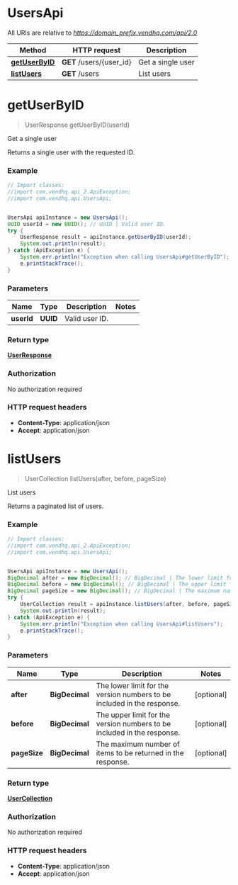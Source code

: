 # UsersApi

All URIs are relative to *https://domain_prefix.vendhq.com/api/2.0*

Method | HTTP request | Description
------------- | ------------- | -------------
[**getUserByID**](UsersApi.md#getUserByID) | **GET** /users/{user_id} | Get a single user
[**listUsers**](UsersApi.md#listUsers) | **GET** /users | List users


<a name="getUserByID"></a>
# **getUserByID**
> UserResponse getUserByID(userId)

Get a single user

Returns a single user with the requested ID.

### Example
```java
// Import classes:
//import com.vendhq.api_2.ApiException;
//import com.vendhq.api.UsersApi;


UsersApi apiInstance = new UsersApi();
UUID userId = new UUID(); // UUID | Valid user ID.
try {
    UserResponse result = apiInstance.getUserByID(userId);
    System.out.println(result);
} catch (ApiException e) {
    System.err.println("Exception when calling UsersApi#getUserByID");
    e.printStackTrace();
}
```

### Parameters

Name | Type | Description  | Notes
------------- | ------------- | ------------- | -------------
 **userId** | **UUID**| Valid user ID. |

### Return type

[**UserResponse**](UserResponse.md)

### Authorization

No authorization required

### HTTP request headers

 - **Content-Type**: application/json
 - **Accept**: application/json

<a name="listUsers"></a>
# **listUsers**
> UserCollection listUsers(after, before, pageSize)

List users

Returns a paginated list of users.

### Example
```java
// Import classes:
//import com.vendhq.api_2.ApiException;
//import com.vendhq.api.UsersApi;


UsersApi apiInstance = new UsersApi();
BigDecimal after = new BigDecimal(); // BigDecimal | The lower limit for the version numbers to be included in the response.
BigDecimal before = new BigDecimal(); // BigDecimal | The upper limit for the version numbers to be included in the response.
BigDecimal pageSize = new BigDecimal(); // BigDecimal | The maximum number of items to be returned in the response.
try {
    UserCollection result = apiInstance.listUsers(after, before, pageSize);
    System.out.println(result);
} catch (ApiException e) {
    System.err.println("Exception when calling UsersApi#listUsers");
    e.printStackTrace();
}
```

### Parameters

Name | Type | Description  | Notes
------------- | ------------- | ------------- | -------------
 **after** | **BigDecimal**| The lower limit for the version numbers to be included in the response. | [optional]
 **before** | **BigDecimal**| The upper limit for the version numbers to be included in the response. | [optional]
 **pageSize** | **BigDecimal**| The maximum number of items to be returned in the response. | [optional]

### Return type

[**UserCollection**](UserCollection.md)

### Authorization

No authorization required

### HTTP request headers

 - **Content-Type**: application/json
 - **Accept**: application/json

